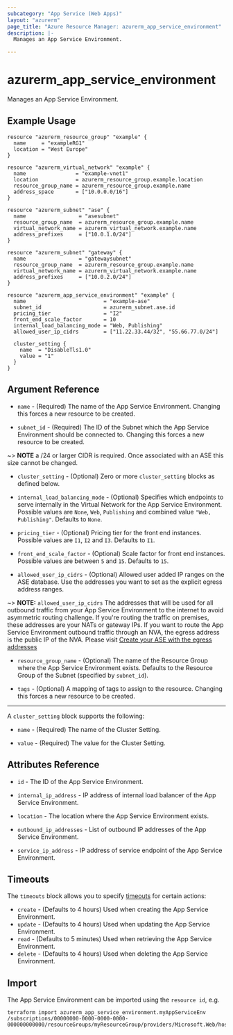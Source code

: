 ```yaml
---
subcategory: "App Service (Web Apps)"
layout: "azurerm"
page_title: "Azure Resource Manager: azurerm_app_service_environment"
description: |-
  Manages an App Service Environment.

---
```


# azurerm_app_service_environment

Manages an App Service Environment.

## Example Usage

```hcl
resource "azurerm_resource_group" "example" {
  name     = "exampleRG1"
  location = "West Europe"
}

resource "azurerm_virtual_network" "example" {
  name                = "example-vnet1"
  location            = azurerm_resource_group.example.location
  resource_group_name = azurerm_resource_group.example.name
  address_space       = ["10.0.0.0/16"]
}

resource "azurerm_subnet" "ase" {
  name                 = "asesubnet"
  resource_group_name  = azurerm_resource_group.example.name
  virtual_network_name = azurerm_virtual_network.example.name
  address_prefixes     = ["10.0.1.0/24"]
}

resource "azurerm_subnet" "gateway" {
  name                 = "gatewaysubnet"
  resource_group_name  = azurerm_resource_group.example.name
  virtual_network_name = azurerm_virtual_network.example.name
  address_prefixes     = ["10.0.2.0/24"]
}

resource "azurerm_app_service_environment" "example" {
  name                         = "example-ase"
  subnet_id                    = azurerm_subnet.ase.id
  pricing_tier                 = "I2"
  front_end_scale_factor       = 10
  internal_load_balancing_mode = "Web, Publishing"
  allowed_user_ip_cidrs        = ["11.22.33.44/32", "55.66.77.0/24"]

  cluster_setting {
    name  = "DisableTls1.0"
    value = "1"
  }
}

```

## Argument Reference

* `name` - (Required) The name of the App Service Environment. Changing this forces a new resource to be created. 

* `subnet_id` - (Required) The ID of the Subnet which the App Service Environment should be connected to. Changing this forces a new resource to be created.

~> **NOTE** a /24 or larger CIDR is required. Once associated with an ASE this size cannot be changed.

* `cluster_setting` - (Optional) Zero or more `cluster_setting` blocks as defined below. 

* `internal_load_balancing_mode` - (Optional) Specifies which endpoints to serve internally in the Virtual Network for the App Service Environment. Possible values are `None`, `Web`, `Publishing` and combined value `"Web, Publishing"`. Defaults to `None`.

* `pricing_tier` - (Optional) Pricing tier for the front end instances. Possible values are `I1`, `I2` and `I3`. Defaults to `I1`.

* `front_end_scale_factor` - (Optional) Scale factor for front end instances. Possible values are between `5` and `15`. Defaults to `15`.

* `allowed_user_ip_cidrs` - (Optional) Allowed user added IP ranges on the ASE database. Use the addresses you want to set as the explicit egress address ranges.

~> **NOTE:** `allowed_user_ip_cidrs` The addresses that will be used for all outbound traffic from your App Service Environment to the internet to avoid asymmetric routing challenge. If you're routing the traffic on premises, these addresses are your NATs or gateway IPs. If you want to route the App Service Environment outbound traffic through an NVA, the egress address is the public IP of the NVA. Please visit [Create your ASE with the egress addresses](https://docs.microsoft.com/azure/app-service/environment/forced-tunnel-support#add-your-own-ips-to-the-ase-azure-sql-firewall)

* `resource_group_name` - (Optional) The name of the Resource Group where the App Service Environment exists. Defaults to the Resource Group of the Subnet (specified by `subnet_id`).

* `tags` - (Optional) A mapping of tags to assign to the resource. Changing this forces a new resource to be created. 

---

A `cluster_setting` block supports the following:

* `name` - (Required) The name of the Cluster Setting. 

* `value` - (Required) The value for the Cluster Setting. 

## Attributes Reference

* `id` - The ID of the App Service Environment.

* `internal_ip_address` - IP address of internal load balancer of the App Service Environment.

* `location` - The location where the App Service Environment exists.

* `outbound_ip_addresses` - List of outbound IP addresses of the App Service Environment.

* `service_ip_address` - IP address of service endpoint of the App Service Environment.

## Timeouts

The `timeouts` block allows you to specify [timeouts](https://www.terraform.io/docs/configuration/resources.html#timeouts) for certain actions:

* `create` - (Defaults to 4 hours) Used when creating the App Service Environment.
* `update` - (Defaults to 4 hours) Used when updating the App Service Environment.
* `read` - (Defaults to 5 minutes) Used when retrieving the App Service Environment.
* `delete` - (Defaults to 4 hours) Used when deleting the App Service Environment.

## Import

The App Service Environment can be imported using the `resource id`, e.g.

```shell
terraform import azurerm_app_service_environment.myAppServiceEnv /subscriptions/00000000-0000-0000-0000-000000000000/resourceGroups/myResourceGroup/providers/Microsoft.Web/hostingEnvironments/myAppServiceEnv
```
